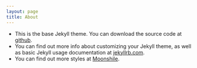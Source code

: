 ```yaml
---
layout: page
title: About
---
```


- This is the base Jekyll theme. You can download the source code at [github](https://github.com/aspirethemes/type/archive/master.zip).
- You can find out more info about customizing your Jekyll theme, as well as basic Jekyll usage documentation at [jekyllrb.com](http://jekyllrb.com/).
- You can find out more styles at [Moonshile](https://github.com/Moonshile/moonshile.github.io).
